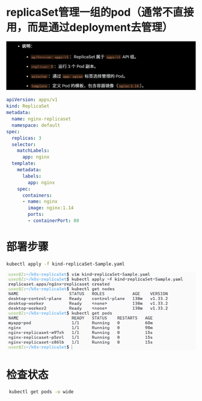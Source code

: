 # replicaSet管理一组的pod（通常不直接用，而是通过deployment去管理）
![alt text](README_Images/5-pod的不同类型/image-1.png)
```yaml
apiVersion: apps/v1
kind: ReplicaSet
metadata:
  name: nginx-replicaset
  namespace: default
spec:
  replicas: 3
  selector:
    matchLabels:
      app: nginx
  template:
    metadata:
      labels:
        app: nginx
    spec:
      containers:
      - name: nginx
        image: nginx:1.14
        ports:
        - containerPort: 80
```
# 部署步骤
```sh
kubectl apply -f kind-replicaSet-Sample.yaml
```
![alt text](README_Images/5-pod的不同类型/image.png)
# 检查状态
```sh
 kubectl get pods -o wide
```